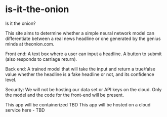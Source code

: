 # is-it-the-onion
Is it the onion?

This site aims to determine whether a simple neural network model can differentiate between a real news headline or one generated by the genius minds at theonion.com. 

Front end:
A text box where a user can input a headline. A button to submit (also responds to carriage return).

Back end:
A trained model that will take the input and return a true/false value whether the headline is a fake headline or not, and its confidence level.

Security:
We will not be hosting our data set or API keys on the cloud. Only the model and the code for the front-end will be present.

This app will be containerized TBD
This app will be hosted on a cloud service here - TBD
